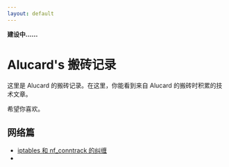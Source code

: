 ```yaml
---
layout: default
---
```


**建设中......**

# Alucard's 搬砖记录

这里是 Alucard 的搬砖记录。在这里，你能看到来自 Alucard 的搬砖时积累的技术文章。

希望你喜欢。

## 网络篇

* [iptables 和 nf_conntrack 的纠缠](iptables-and-nf_conntrack.md)
* 
